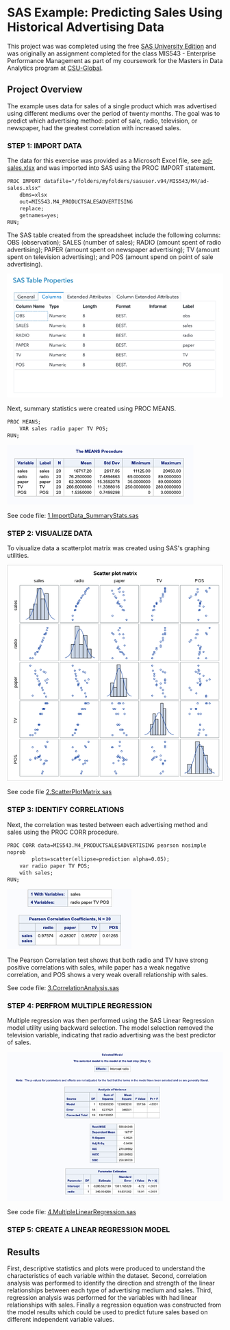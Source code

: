 # SAS Example: Predicting Sales Using Historical Advertising Data
This project was was completed using the free [SAS University Edition](https://www.sas.com/en_us/software/university-edition.html) and was originally an assignment completed for the class MIS543 - Enterprise Performance Management as part of my coursework for the Masters in Data Analytics program at [CSU-Global](https://csuglobal.edu/graduate/masters-degrees/data-analytics).

## Project Overview

The example uses data for sales of a single product which was advertised using different mediums over the period of twenty months. The goal was to predict which advertising method: point of sale, radio, television, or newspaper, had the greatest correlation with increased sales. 

### STEP 1: IMPORT DATA

The data for this exercise was provided as a Microsoft Excel file, see [ad-sales.xlsx](ad-sales.xlsx) and was imported into SAS using the PROC IMPORT statement. 

```
PROC IMPORT datafile="/folders/myfolders/sasuser.v94/MIS543/M4/ad-sales.xlsx"
	dbms=xlsx
	out=MIS543.M4_PRODUCTSALESADVERTISING
	replace;
	getnames=yes;
RUN;
```

The SAS table created from the spreadsheet include the following columns: OBS (observation); SALES (number of sales); RADIO (amount spent of radio advertising); PAPER (amount spent on newspaper advertising); TV (amount spent on television advertising); and POS (amount spend on point of sale advertising). 

![datatable](images/datatable.png)

Next, summary statistics were created using PROC MEANS.

```
PROC MEANS; 
    VAR sales radio paper TV POS;
RUN;
```

![](images/means.png)

See code file: [1.ImportData_SummaryStats.sas](1.ImportData_SummaryStats.sas)

### STEP 2: VISUALIZE DATA

To visualize data a scatterplot matrix was created using SAS's graphing utilities. 

![](images/scatterplot.png)

See code file [2.ScatterPlotMatrix.sas](2.ScatterPlotMatrix.sas) 

### STEP 3: IDENTIFY CORRELATIONS 

Next, the correlation was tested between each advertising method and sales using the PROC CORR procedure.

```
PROC CORR data=MIS543.M4_PRODUCTSALESADVERTISING pearson nosimple noprob 
		plots=scatter(ellipse=prediction alpha=0.05);
	var radio paper TV POS;
	with sales;
RUN;
```

![](images/corr.png)

The Pearson Correlation test shows that both radio and TV have strong positive correlations with sales, while paper has a weak negative correlation, and POS shows a very weak overall relationship with sales. 

See code file: [3.CorrelationAnalysis.sas](3.CorrelationAnalysis.sas)

### STEP 4: PERFROM MULTIPLE REGRESSION

Multiple regression was then performed using the SAS Linear Regression model utility using backward selection. The model selection removed the television variable, indicating that radio advertising was the best predictor of sales. 

![](images/mult-regression.png)

See code file: [4.MultipleLinearRegression.sas](4.MultipleLinearRegression.sas)



### STEP 5: CREATE A LINEAR REGRESSION MODEL 



## Results

First, descriptive statistics and plots were produced to understand the characteristics of each variable within the dataset. Second, correlation analysis was performed to identify the direction and strength of the linear relationships between each type of advertising medium and sales. Third, regression analysis was performed for the variables with had linear relationships with sales. Finally a regression equation was constructed from the model results which could be used to predict future sales based on different independent variable values.

